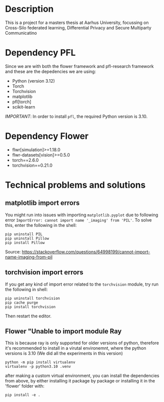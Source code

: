 # Description
This is a project for a masters thesis at Aarhus University, focussing on Cross-Silo federated learning, Differential Privacy and Secure Multiparty Communicatino

# Dependency PFL
Since we are with both the flower framework and pfl-research framework and these are the depedencies we are using:
- Python (version 3.12)
- Torch
- Torchvision
- matplotlib
- pfl[torch]
- scikit-learn

*IMPORTANT*: In order to install `pfl`, the required Python version is 3.10.


# Dependency Flower
- flwr[simulation]>=1.18.0
- flwr-datasets[vision]>=0.5.0
- torch==2.6.0
- torchvision==0.21.0


# Technical problems and solutions

## matplotlib import errors
You might run into issues with importing `matplotlib.pyplot` due to following error `ImportError: cannot import name '_imaging' from 'PIL'`. To solve this, enter the following in the shell:
```
pip uninstall PIL
pip uninstall Pillow
pip install Pillow
```
Source: https://stackoverflow.com/questions/64998199/cannot-import-name-imaging-from-pil

## torchvision import errors
If you get any kind of import error related to the `torchvision` module, try run the following in shell:
```
pip uninstall torchvision
pip cache purge
pip install torchvision
```

Then restart the editor.


## Flower "Unable to import module Ray
This is because ray is only supported for older versions of python, therefore it's recommended to install in a virutal environemnt, where the python versions is 3.10 (We did all the experiments in this version)
```
python -m pip install virtualenv
virtualenv -p python3.10 .venv
```
after making a custom virtual environment, you can install the dependencies from above, by either installing it package by package or installing it in the 'flower' folder with:
```
pip install -e .
```
